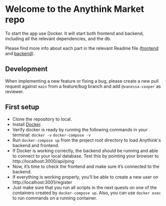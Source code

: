 # Welcome to the Anythink Market repo

To start the app use Docker. It will start both frontend and backend, including all the relevant dependencies, and the db.

Please find more info about each part in the relevant Readme file ([frontend](frontend/readme.md) and [backend](backend/README.md)).

## Development

When implementing a new feature or fixing a bug, please create a new pull request against `main` from a feature/bug branch and add `@vanessa-cooper` as reviewer.

## First setup

- Clone the repository to local.
- Install [Docker](https://docs.docker.com/get-docker/).
- Verify docker is ready by running the following commands in your terminal: `docker -v` `docker-compose -v`
- Run `docker-compose up` from the project root directory to load Anythink's backend and frontend.
- If Docker is working correctly, the backend should be running and able to connect to your local database. Test this by pointing your browser to http://localhost:3000/api/ping
- Now, it’s time to check the frontend and make sure it’s connected to the backend.
- If everything is working properly, you’ll be able to create a new user on http://localhost:3001/register
- Just make sure that you run all scripts in the next quests on one of the containers created by `docker-compose up`.  Also, you can use `docker exec` to run commands on a running container.
